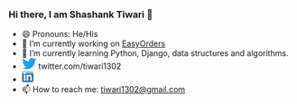 ### Hi there, I am Shashank Tiwari 👋

<!--
**tiwari1302/tiwari1302** is a ✨ _special_ ✨ repository because its `README.md` (this file) appears on your GitHub profile.

Here are some ideas to get you started:

- 🔭 I’m currently working on ...
- 🌱 I’m currently learning ...
- 👯 I’m looking to collaborate on ...
- 🤔 I’m looking for help with ...
- 💬 Ask me about ...
- 📫 How to reach me: ...
- 😄 Pronouns: He/His
- ⚡ Fun fact: ...
-->
- 😄 Pronouns: He/His
- 🔭 I’m currently working on <a href="https://github.com/tiwari1302/EasyOrders">EasyOrders</a>
- 🌱 I’m currently learning Python, Django, data structures and algorithms.
- <img src="/twitter-logo1.png" width="25" height="20"> twitter.com/tiwari1302
- <img src="/linkedin-logo 1.png" width="20" height="20">
- 📫 How to reach me: tiwari1302@gmail.com
